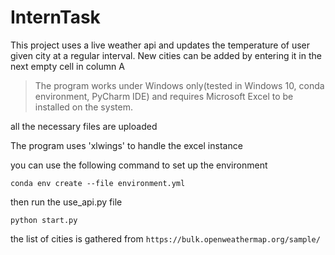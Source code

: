 # InternTask

This project uses a live weather api and updates the temperature of user given city at a regular interval. 
New cities can be added by entering it in the next empty cell in column A 

> The program works under Windows only(tested in Windows 10, conda environment, PyCharm IDE) and requires Microsoft Excel to be installed on the system.

all the necessary files are uploaded

The program uses 'xlwings' to handle the excel instance

you can use the following command to set up the environment

`conda env create --file environment.yml`

then run the use_api.py file

`python start.py`


the list of cities is gathered from `https://bulk.openweathermap.org/sample/`

